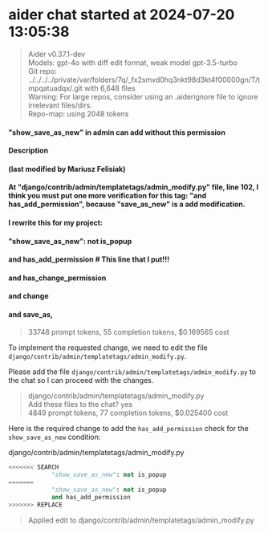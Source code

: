 
# aider chat started at 2024-07-20 13:05:38

> Aider v0.37.1-dev  
> Models: gpt-4o with diff edit format, weak model gpt-3.5-turbo  
> Git repo: ../../../../private/var/folders/7q/_fx2smvd0hq3nkt98d3kt4f00000gn/T/tmpqatuadqx/.git with 6,648 files  
> Warning: For large repos, consider using an .aiderignore file to ignore irrelevant files/dirs.  
> Repo-map: using 2048 tokens  

#### "show_save_as_new" in admin can add without this permission  
#### Description  
#### 	   
#### 		(last modified by Mariusz Felisiak)  
#### 	   
#### At "django/contrib/admin/templatetags/admin_modify.py" file, line 102, I think you must put one more verification for this tag: "and has_add_permission", because "save_as_new" is a add modification.  
#### I rewrite this for my project:  
#### 			"show_save_as_new": not is_popup  
#### 			and has_add_permission # This line that I put!!!  
#### 			and has_change_permission  
#### 			and change  
#### 			and save_as,  
> 33748 prompt tokens, 55 completion tokens, $0.169565 cost  

To implement the requested change, we need to edit the file `django/contrib/admin/templatetags/admin_modify.py`.

Please add the file `django/contrib/admin/templatetags/admin_modify.py` to the chat so I can proceed with the changes.

> django/contrib/admin/templatetags/admin_modify.py  
> Add these files to the chat? yes  
> 4849 prompt tokens, 77 completion tokens, $0.025400 cost  

Here is the required change to add the `has_add_permission` check for the `show_save_as_new` condition:

django/contrib/admin/templatetags/admin_modify.py
```python
<<<<<<< SEARCH
            "show_save_as_new": not is_popup
=======
            "show_save_as_new": not is_popup
            and has_add_permission
>>>>>>> REPLACE
```

> Applied edit to django/contrib/admin/templatetags/admin_modify.py  
